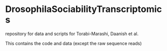 # DrosophilaSociabilityTranscriptomics
repository for data and scripts for Torabi-Marashi, Daanish et al. 

This contains the code and data (except the raw sequence reads)


